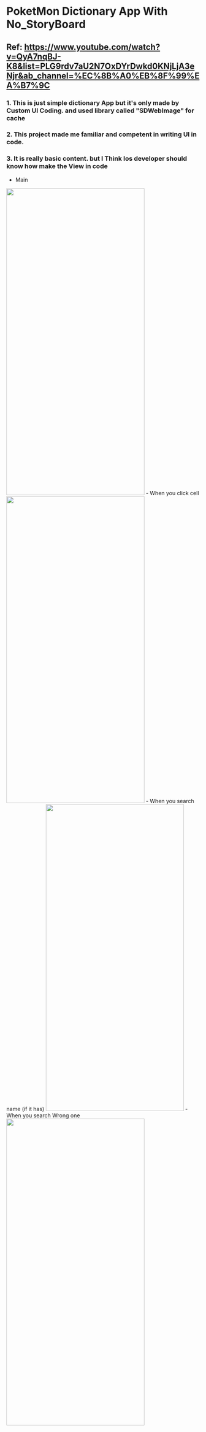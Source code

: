 # PoketMon Dictionary App With No_StoryBoard
## Ref: https://www.youtube.com/watch?v=QyA7nqBJ-K8&list=PLG9rdv7aU2N7OxDYrDwkd0KNjLjA3eNjr&ab_channel=%EC%8B%A0%EB%8F%99%EA%B7%9C 

### 1. This is just simple dictionary App but it's only made by Custom UI Coding. and used library called "SDWebImage" for cache
### 2. This project made me familiar and competent in writing UI in code.
### 3. It is really basic content. but I Think Ios developer should know how make the View in code  

- Main
<img src="https://user-images.githubusercontent.com/66512239/116866334-2f870c80-ac46-11eb-8d0a-a9b79a224602.png"  width="360" height="800">
- When you click cell
<img src="https://user-images.githubusercontent.com/66512239/116866338-331a9380-ac46-11eb-985f-c315e6096a06.png" width="360" height="800">
- When you search name (if it has)
<img src="https://user-images.githubusercontent.com/66512239/116866340-344bc080-ac46-11eb-91f0-ef25f9eecdef.png" width="360" height="800"> 
- When you search Wrong one
<img src="https://user-images.githubusercontent.com/66512239/116866342-357ced80-ac46-11eb-89de-5a1d6cc6fb7f.png" width="360" height="800"> 
